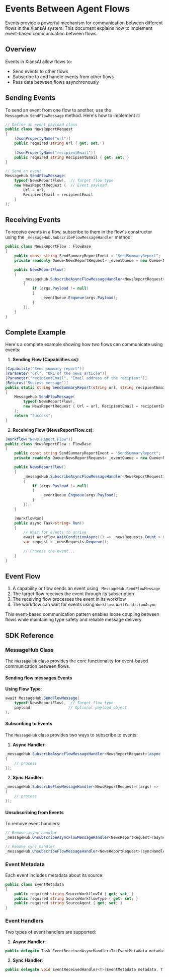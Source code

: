 # Events Between Agent Flows

Events provide a powerful mechanism for communication between different flows in the XiansAI system. This document explains how to implement event-based communication between flows.

## Overview

Events in XiansAI allow flows to:

- Send events to other flows
- Subscribe to and handle events from other flows
- Pass data between flows asynchronously

## Sending Events

To send an event from one flow to another, use the `MessageHub.SendFlowMessage` method. Here's how to implement it:

```csharp
// Define an event payload class
public class NewsReportRequest
{
    [JsonPropertyName("url")]
    public required string Url { get; set; }
    
    [JsonPropertyName("recipientEmail")]
    public required string RecipientEmail { get; set; }
}

// Send an event
MessageHub.SendFlowMessage(
    typeof(NewsReportFlow),  // Target flow type
    new NewsReportRequest {  // Event payload
        Url = url, 
        RecipientEmail = recipientEmail 
    }
);
```

## Receiving Events

To receive events in a flow, subscribe to them in the flow's constructor using the `_messageHub.SubscribeFlowMessageHandler` method:

```csharp
public class NewsReportFlow : FlowBase
{
    public const string SendSummaryReportEvent = "SendSummaryReport";
    private readonly Queue<NewsReportRequest> _eventQueue = new Queue<NewsReportRequest>();

    public NewsReportFlow()
    {
        _messageHub.SubscribeAsyncFlowMessageHandler<NewsReportRequest>(async (args) =>
        {
            if (args.Payload != null)
            {
                _eventQueue.Enqueue(args.Payload);
            }
        });
    }
}
```

## Complete Example

Here's a complete example showing how two flows can communicate using events:

1. **Sending Flow (Capabilities.cs)**:

```csharp
[Capability("Send summary report")]
[Parameter("url", "URL of the news article")]
[Parameter("recipientEmail", "Email address of the recipient")]
[Returns("Success message")]
public static string SendSummaryReport(string url, string recipientEmail)
{
    MessageHub.SendFlowMessage(
        typeof(NewsReportFlow), 
        new NewsReportRequest { Url = url, RecipientEmail = recipientEmail }
    );
    return "Success";
}
```

2. **Receiving Flow (NewsReportFlow.cs)**:

```csharp
[Workflow("News Report Flow")]
public class NewsReportFlow : FlowBase
{
    public const string SendSummaryReportEvent = "SendSummaryReport";
    private readonly Queue<NewsReportRequest> _eventQueue = new Queue<NewsReportRequest>();

    public NewsReportFlow()
    {
        _messageHub.SubscribeAsyncFlowMessageHandler<NewsReportRequest>(async (args) =>
        {
            if (args.Payload != null)
            {
                _eventQueue.Enqueue(args.Payload);
            }
        });
    }

    [WorkflowRun]
    public async Task<string> Run()
    {
        // Wait for events to arrive
        await Workflow.WaitConditionAsync(() => _newsRequests.Count > 0);
        var request = _newsRequests.Dequeue();
        
        // Process the event...
    }
}
```

## Event Flow

1. A capability or flow sends an event using ` MessageHub.SendFlowMessage`
2. The target flow receives the event through its subscription
3. The receiving flow processes the event in its workflow
4. The workflow can wait for events using `Workflow.WaitConditionAsync`

This event-based communication pattern enables loose coupling between flows while maintaining type safety and reliable message delivery.

## SDK Reference

### MessageHub Class

The `MessageHub` class provides the core functionality for event-based communication between flows.

#### Sending flow messages Events

**Using Flow Type**:

```csharp
await MessageHub.SendFlowMessage(
    typeof(NewsReportFlow),  // Target flow type
    payload                 // Optional payload object
);
```

#### Subscribing to Events

The `MessageHub` class provides two ways to subscribe to events:

1. **Async Handler**:

```csharp
_messageHub.SubscribeAsyncFlowMessageHandler<NewsReportRequest>(async (args) =>
{
    // process
});
```

2. **Sync Handler**:

```csharp
_messageHub.SubscribeFlowMessageHandler<NewsReportRequest>((args) =>
{
    // process
});
```

#### Unsubscribing from Events

To remove event handlers:

```csharp
// Remove async handler
_messageHub.UnsubscribeAsyncFlowMessageHandler<NewsReportRequest>(asyncHandler);

// Remove sync handler
_messageHub.UnsubscribeFlowMessageHandler<NewsReportRequest>(syncHandler);
```

### Event Metadata

Each event includes metadata about its source:

```csharp
public class EventMetadata
{
    public required string SourceWorkflowId { get; set; }
    public required string SourceWorkflowType { get; set; }
    public required string SourceAgent { get; set; }
}
```

### Event Handlers

Two types of event handlers are supported:

1. **Async Handler**:

```csharp
public delegate Task EventReceivedAsyncHandler<T>(EventMetadata metadata, T? payload);
```

2. **Sync Handler**:

```csharp
public delegate void EventReceivedHandler<T>(EventMetadata metadata, T? payload);
```
